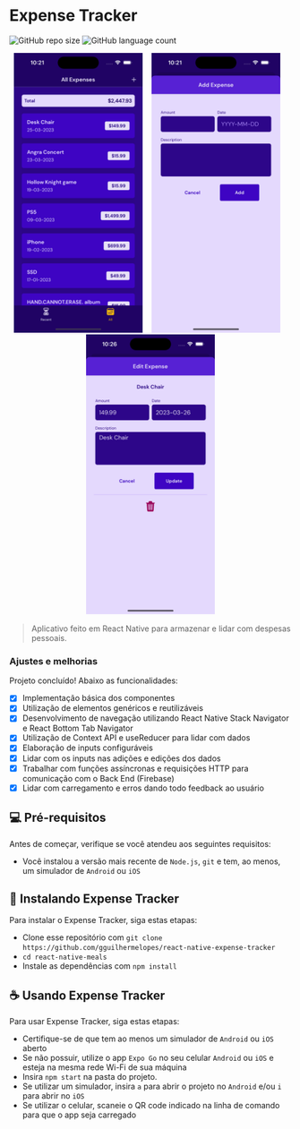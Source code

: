 # Expense Tracker

![GitHub repo size](https://img.shields.io/github/repo-size/gguilhermelopes/react-native-expense-tracker?style=for-the-badge)
![GitHub language count](https://img.shields.io/github/languages/count/gguilhermelopes/react-native-expense-tracker?style=for-the-badge)

<p align="center" >
<img src="./assets/doc-imgs/img1.png" alt="exemplo imagem" height="500px"  >
 &nbsp;&nbsp;
<img src="./assets/doc-imgs/img2.png" alt="exemplo imagem" height="500px"  >
 &nbsp;&nbsp;
<img src="./assets/doc-imgs/img3.png" alt="exemplo imagem" height="500px"  >

</p>

> Aplicativo feito em React Native para armazenar e lidar com despesas pessoais.

### Ajustes e melhorias

Projeto concluído! Abaixo as funcionalidades:

- [x] Implementação básica dos componentes
- [x] Utilização de elementos genéricos e reutilizáveis
- [x] Desenvolvimento de navegação utilizando React Native Stack Navigator e React Bottom Tab Navigator
- [x] Utilização de Context API e useReducer para lidar com dados
- [x] Elaboração de inputs configuráveis
- [x] Lidar com os inputs nas adições e edições dos dados
- [x] Trabalhar com funções assíncronas e requisições HTTP para comunicação com o Back End (Firebase)
- [x] Lidar com carregamento e erros dando todo feedback ao usuário

## 💻 Pré-requisitos

Antes de começar, verifique se você atendeu aos seguintes requisitos:

- Você instalou a versão mais recente de `Node.js`, `git` e tem, ao menos, um simulador de `Android` ou `iOS`

## 🚀 Instalando Expense Tracker

Para instalar o Expense Tracker, siga estas etapas:

- Clone esse repositório com `git clone https://github.com/gguilhermelopes/react-native-expense-tracker`
- `cd react-native-meals`
- Instale as dependências com `npm install`

## ☕ Usando Expense Tracker

Para usar Expense Tracker, siga estas etapas:

- Certifique-se de que tem ao menos um simulador de `Android` ou `iOS` aberto
- Se não possuir, utilize o app `Expo Go` no seu celular `Android` ou `iOS` e esteja na mesma rede Wi-Fi de sua máquina
- Insira `npm start` na pasta do projeto.
- Se utilizar um simulador, insira `a` para abrir o projeto no `Android` e/ou `i` para abrir no `iOS`
- Se utilizar o celular, scaneie o QR code indicado na linha de comando para que o app seja carregado
